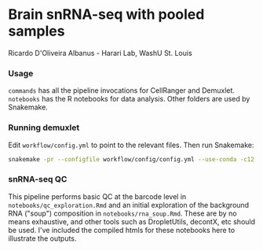 # Brain snRNA-seq with pooled samples
Ricardo D'Oliveira Albanus - Harari Lab, WashU St. Louis

### Usage
`commands` has all the pipeline invocations for CellRanger and Demuxlet.
`notebooks` has the R notebooks for data analysis.
Other folders are used by Snakemake.

### Running demuxlet
Edit `workflow/config.yml` to point to the relevant files. Then run Snakemake:
```sh
snakemake -pr --configfile workflow/config/config.yml --use-conda -c12 -j12
```

### snRNA-seq QC
This pipeline performs basic QC at the barcode level in `notebooks/qc_exploration.Rmd` and an initial exploration of the background RNA ("soup") composition in `notebooks/rna_soup.Rmd`. These are by no means exhaustive, and other tools such as DropletUtils, decontX, etc should be used.
I've included the compiled htmls for these notebooks here to illustrate the outputs.